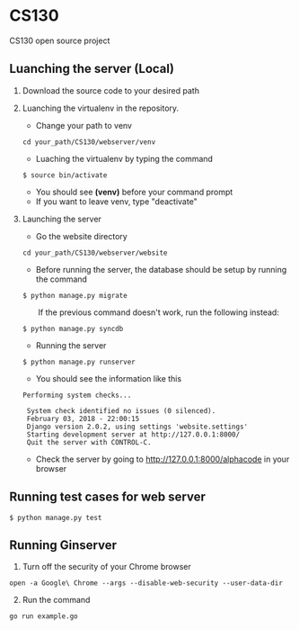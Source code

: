 # CS130
CS130 open source project

## Luanching the server (Local)

1. Download the source code to your desired path

2. Luanching the virtualenv in the repository. 
    * Change your path to venv
    ```
    cd your_path/CS130/webserver/venv
    ```
    * Luaching the virtualenv by typing the command
    ``` shell
    $ source bin/activate
    ``` 
    * You should see **(venv)** before your command prompt
    * If you want to leave venv, type "deactivate"

3. Launching the server
    * Go the website directory
    ```
    cd your_path/CS130/webserver/website
    ```
    * Before running the server, the database should be setup by running the command
    ```
    $ python manage.py migrate
    ```
    &nbsp; &nbsp; &nbsp; &nbsp;If the previous command doesn't work, run the following instead:
    ```
    $ python manage.py syncdb 
    ```
    * Running the server 
    ```
    $ python manage.py runserver
    ```
   * You should see the information like this
   ```
   Performing system checks...

    System check identified no issues (0 silenced).
    February 03, 2018 - 22:00:15
    Django version 2.0.2, using settings 'website.settings'
    Starting development server at http://127.0.0.1:8000/
    Quit the server with CONTROL-C.
   ``` 
   * Check the server by going to http://127.0.0.1:8000/alphacode in your browser 

## Running test cases for web server
``` 
$ python manage.py test
```

## Running Ginserver
1. Turn off the security of your Chrome browser
```
open -a Google\ Chrome --args --disable-web-security --user-data-dir
```
2. Run the command
```
go run example.go
```
